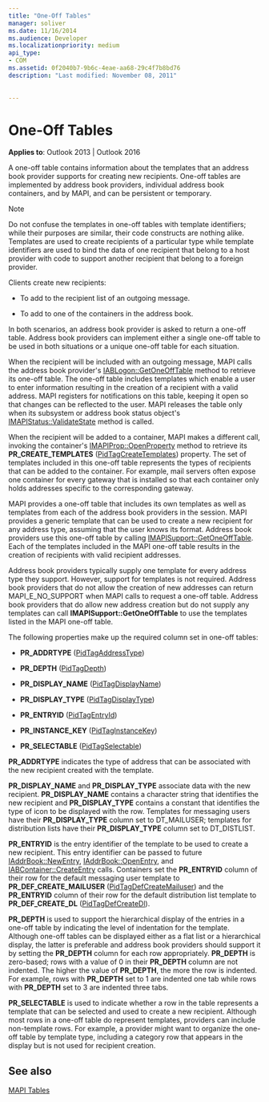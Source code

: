 ```yaml
---
title: "One-Off Tables"
manager: soliver
ms.date: 11/16/2014
ms.audience: Developer
ms.localizationpriority: medium
api_type:
- COM
ms.assetid: 0f2040b7-9b6c-4eae-aa68-29c4f7b8bd76
description: "Last modified: November 08, 2011"
 
 
---
```


# One-Off Tables

**Applies to**: Outlook 2013 | Outlook 2016 
  
A one-off table contains information about the templates that an address book provider supports for creating new recipients. One-off tables are implemented by address book providers, individual address book containers, and by MAPI, and can be persistent or temporary. 
  
> [!NOTE]
> Do not confuse the templates in one-off tables with template identifiers; while their purposes are similar, their code constructs are nothing alike. Templates are used to create recipients of a particular type while template identifiers are used to bind the data of one recipient that belong to a host provider with code to support another recipient that belong to a foreign provider. 
  
Clients create new recipients:
  
- To add to the recipient list of an outgoing message.
    
- To add to one of the containers in the address book.
    
In both scenarios, an address book provider is asked to return a one-off table. Address book providers can implement either a single one-off table to be used in both situations or a unique one-off table for each situation. 
  
When the recipient will be included with an outgoing message, MAPI calls the address book provider's [IABLogon::GetOneOffTable](iablogon-getoneofftable.md) method to retrieve its one-off table. The one-off table includes templates which enable a user to enter information resulting in the creation of a recipient with a valid address. MAPI registers for notifications on this table, keeping it open so that changes can be reflected to the user. MAPI releases the table only when its subsystem or address book status object's [IMAPIStatus::ValidateState](imapistatus-validatestate.md) method is called. 
  
When the recipient will be added to a container, MAPI makes a different call, invoking the container's [IMAPIProp::OpenProperty](imapiprop-openproperty.md) method to retrieve its **PR_CREATE_TEMPLATES** ([PidTagCreateTemplates](pidtagcreatetemplates-canonical-property.md)) property. The set of templates included in this one-off table represents the types of recipients that can be added to the container. For example, mail servers often expose one container for every gateway that is installed so that each container only holds addresses specific to the corresponding gateway.
  
MAPI provides a one-off table that includes its own templates as well as templates from each of the address book providers in the session. MAPI provides a generic template that can be used to create a new recipient for any address type, assuming that the user knows its format. Address book providers use this one-off table by calling [IMAPISupport::GetOneOffTable](imapisupport-getoneofftable.md). Each of the templates included in the MAPI one-off table results in the creation of recipients with valid recipient addresses.
  
Address book providers typically supply one template for every address type they support. However, support for templates is not required. Address book providers that do not allow the creation of new addresses can return MAPI_E_NO_SUPPORT when MAPI calls to request a one-off table. Address book providers that do allow new address creation but do not supply any templates can call **IMAPISupport::GetOneOffTable** to use the templates listed in the MAPI one-off table. 
  
The following properties make up the required column set in one-off tables:
  
- **PR_ADDRTYPE** ([PidTagAddressType](pidtagaddresstype-canonical-property.md))
    
- **PR_DEPTH** ([PidTagDepth](pidtagdepth-canonical-property.md))
    
- **PR_DISPLAY_NAME** ([PidTagDisplayName](pidtagdisplayname-canonical-property.md))
    
- **PR_DISPLAY_TYPE** ([PidTagDisplayType](pidtagdisplaytype-canonical-property.md))
    
- **PR_ENTRYID** ([PidTagEntryId](pidtagentryid-canonical-property.md))
    
- **PR_INSTANCE_KEY** ([PidTagInstanceKey](pidtaginstancekey-canonical-property.md))
    
- **PR_SELECTABLE** ([PidTagSelectable](pidtagselectable-canonical-property.md))
    
 **PR_ADDRTYPE** indicates the type of address that can be associated with the new recipient created with the template. 
  
 **PR_DISPLAY_NAME** and **PR_DISPLAY_TYPE** associate data with the new recipient. **PR_DISPLAY_NAME** contains a character string that identifies the new recipient and **PR_DISPLAY_TYPE** contains a constant that identifies the type of icon to be displayed with the row. Templates for messaging users have their **PR_DISPLAY_TYPE** column set to DT_MAILUSER; templates for distribution lists have their **PR_DISPLAY_TYPE** column set to DT_DISTLIST. 
  
 **PR_ENTRYID** is the entry identifier of the template to be used to create a new recipient. This entry identifier can be passed to future [IAddrBook::NewEntry](iaddrbook-newentry.md), [IAddrBook::OpenEntry](iaddrbook-openentry.md), and [IABContainer::CreateEntry](iabcontainer-createentry.md) calls. Containers set the **PR_ENTRYID** column of their row for the default messaging user template to **PR_DEF_CREATE_MAILUSER** ([PidTagDefCreateMailuser](pidtagdefcreatemailuser-canonical-property.md)) and the **PR_ENTRYID** column of their row for the default distribution list template to **PR_DEF_CREATE_DL** ([PidTagDefCreateDl](pidtagdefcreatedl-canonical-property.md)). 
  
 **PR_DEPTH** is used to support the hierarchical display of the entries in a one-off table by indicating the level of indentation for the template. Although one-off tables can be displayed either as a flat list or a hierarchical display, the latter is preferable and address book providers should support it by setting the **PR_DEPTH** column for each row appropriately. **PR_DEPTH** is zero-based; rows with a value of 0 in their **PR_DEPTH** column are not indented. The higher the value of **PR_DEPTH**, the more the row is indented. For example, rows with **PR_DEPTH** set to 1 are indented one tab while rows with **PR_DEPTH** set to 3 are indented three tabs. 
  
 **PR_SELECTABLE** is used to indicate whether a row in the table represents a template that can be selected and used to create a new recipient. Although most rows in a one-off table do represent templates, providers can include non-template rows. For example, a provider might want to organize the one-off table by template type, including a category row that appears in the display but is not used for recipient creation. 
  
## See also



[MAPI Tables](mapi-tables.md)

